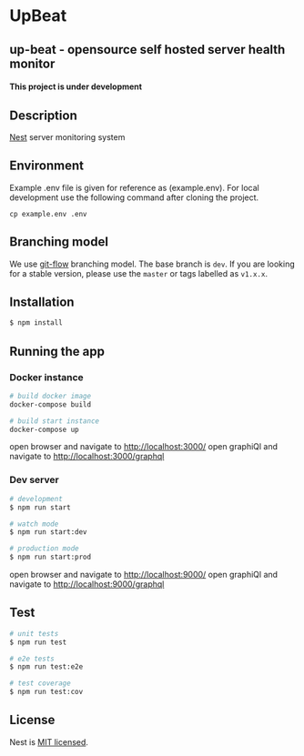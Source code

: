 <div center>
  <h1>UpBeat</h1>
  <h2>up-beat - opensource self hosted server health monitor</h2>
  <h4>This project is under development</h4>
</div>

## Description

[Nest](https://github.com/nestjs/nest) server monitoring system

## Environment

Example .env file is given for reference as (example.env). For local development use the following command after cloning the project.

```shell
cp example.env .env
```

## Branching model

We use [git-flow](https://nvie.com/posts/a-successful-git-branching-model/) branching model. The base branch is `dev`.
If you are looking for a stable version, please use the `master` or tags labelled as `v1.x.x`.

## Installation

```bash
$ npm install
```

## Running the app

### Docker instance

```bash
# build docker image
docker-compose build

# build start instance
docker-compose up
```

open browser and navigate to [http://localhost:3000/](http://localhost:3000/)
open graphiQl and navigate to [http://localhost:3000/graphql](http://localhost:3000/graphql)

### Dev server

```bash
# development
$ npm run start

# watch mode
$ npm run start:dev

# production mode
$ npm run start:prod
```
open browser and navigate to [http://localhost:9000/](http://localhost:9000/)
open graphiQl and navigate to [http://localhost:9000/graphql](http://localhost:9000/graphql)

## Test

```bash
# unit tests
$ npm run test

# e2e tests
$ npm run test:e2e

# test coverage
$ npm run test:cov
```

## License

Nest is [MIT licensed](LICENSE).
